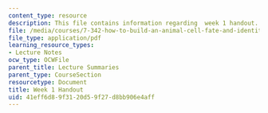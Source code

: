 ```yaml
---
content_type: resource
description: This file contains information regarding  week 1 handout.
file: /media/courses/7-342-how-to-build-an-animal-cell-fate-and-identity-in-development-and-disease-fall-2017/41eff6d89f3120d59f27d8bb906e4aff_MIT7_342F17_Week_1_handout.pdf
file_type: application/pdf
learning_resource_types:
- Lecture Notes
ocw_type: OCWFile
parent_title: Lecture Summaries
parent_type: CourseSection
resourcetype: Document
title: Week 1 Handout
uid: 41eff6d8-9f31-20d5-9f27-d8bb906e4aff
---
```


